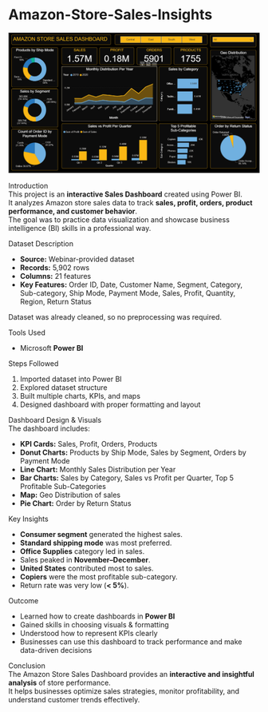 # Amazon-Store-Sales-Insights
![Dashboard screenshot](Dashboard.png)

Introduction  
This project is an **interactive Sales Dashboard** created using Power BI.  
It analyzes Amazon store sales data to track **sales, profit, orders, product performance, and customer behavior**.  
The goal was to practice data visualization and showcase business intelligence (BI) skills in a professional way.



Dataset Description  
- **Source:** Webinar-provided dataset  
- **Records:** 5,902 rows  
- **Columns:** 21 features  
- **Key Features:** Order ID, Date, Customer Name, Segment, Category, Sub-category, Ship Mode, Payment Mode, Sales, Profit, Quantity, Region, Return Status  

Dataset was already cleaned, so no preprocessing was required.



Tools Used  
- Microsoft **Power BI**  



Steps Followed  
1. Imported dataset into Power BI  
2. Explored dataset structure  
3. Built multiple charts, KPIs, and maps  
4. Designed dashboard with proper formatting and layout  


Dashboard Design & Visuals  
The dashboard includes:  
- **KPI Cards:** Sales, Profit, Orders, Products  
- **Donut Charts:** Products by Ship Mode, Sales by Segment, Orders by Payment Mode  
- **Line Chart:** Monthly Sales Distribution per Year  
- **Bar Charts:** Sales by Category, Sales vs Profit per Quarter, Top 5 Profitable Sub-Categories  
- **Map:** Geo Distribution of sales  
- **Pie Chart:** Order by Return Status  


Key Insights  
- **Consumer segment** generated the highest sales.  
- **Standard shipping mode** was most preferred.  
- **Office Supplies** category led in sales.  
- Sales peaked in **November–December**.  
- **United States** contributed most to sales.  
- **Copiers** were the most profitable sub-category.  
- Return rate was very low (**< 5%**).  


Outcome  
- Learned how to create dashboards in **Power BI**  
- Gained skills in choosing visuals & formatting  
- Understood how to represent KPIs clearly  
- Businesses can use this dashboard to track performance and make data-driven decisions  


Conclusion  
The Amazon Store Sales Dashboard provides an **interactive and insightful analysis** of store performance.  
It helps businesses optimize sales strategies, monitor profitability, and understand customer trends effectively.  






